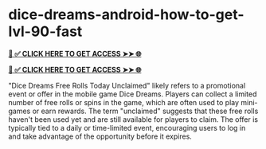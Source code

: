 # dice-dreams-android-how-to-get-lvl-90-fast

**[📌 ✅ CLICK HERE TO GET ACCESS ➤➤ 🌐](https://newmegadeals.xyz/DICE-DREAMS/)**


**[📌 ✅ CLICK HERE TO GET ACCESS ➤➤ 🌐](https://newmegadeals.xyz/DICE-DREAMS/)**


"Dice Dreams Free Rolls Today Unclaimed" likely refers to a promotional event or offer in the mobile game Dice Dreams. Players can collect a limited number of free rolls or spins in the game, which are often used to play mini-games or earn rewards. The term "unclaimed" suggests that these free rolls haven't been used yet and are still available for players to claim. The offer is typically tied to a daily or time-limited event, encouraging users to log in and take advantage of the opportunity before it expires.

